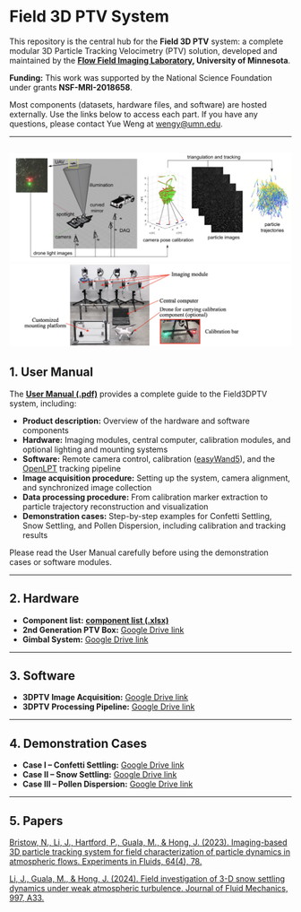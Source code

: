 # Field 3D PTV System

This repository is the central hub for the **Field 3D PTV** system: a complete modular 3D Particle Tracking Velocimetry (PTV) solution, developed and maintained by the **[Flow Field Imaging Laboratory](https://www.jiaronghonglab.com/team), University of Minnesota**.  

**Funding:** This work was supported by the National Science Foundation under grants **NSF-MRI-2018658**.  

Most components (datasets, hardware files, and software) are hosted externally. Use the links below to access each part. If you have any questions, please contact Yue Weng at [wengy@umn.edu](mailto:wengy@umn.edu).

---
![system](pics/schematic.png)
![hardwares](pics/hardware.png)
---
## **1. User Manual**

The [**User Manual (.pdf)**](Field3DPTV_v1p0_notes.pdf) provides a complete guide to the Field3DPTV system, including:  

- **Product description:** Overview of the hardware and software components  
- **Hardware:** Imaging modules, central computer, calibration modules, and optional lighting and mounting systems  
- **Software:** Remote camera control, calibration ([easyWand5](https://biomech.web.unc.edu/wand-calibration-tools/)), and the [OpenLPT](https://github.com/JHU-NI-LAB/OpenLPT_Shake-The-Box) tracking pipeline  
- **Image acquisition procedure:** Setting up the system, camera alignment, and synchronized image collection  
- **Data processing procedure:** From calibration marker extraction to particle trajectory reconstruction and visualization  
- **Demonstration cases:** Step-by-step examples for Confetti Settling, Snow Settling, and Pollen Dispersion, including calibration and tracking results  

Please read the User Manual carefully before using the demonstration cases or software modules.  

---


## **2. Hardware** 

- **Component list:** [**component list (.xlsx)**](Open3DPTV_v1p0_component_list.xlsx)  
- **2nd Generation PTV Box:** [Google Drive link](https://drive.google.com/drive/folders/15a9b34JrsrrxFkMitJ5U5t6kt57XvQb6?usp=sharing)  
- **Gimbal System:** [Google Drive link](https://drive.google.com/drive/folders/15a9b34JrsrrxFkMitJ5U5t6kt57XvQb6?usp=sharing)  

---

## **3. Software**

- **3DPTV Image Acquisition:** [Google Drive link](https://drive.google.com/drive/folders/15ao5bdWWH_cBTn2dvygWqeJexv5YywRz?usp=sharing)  
- **3DPTV Processing Pipeline:** [Google Drive link](https://drive.google.com/drive/folders/15ao5bdWWH_cBTn2dvygWqeJexv5YywRz?usp=sharing)  

---

## **4. Demonstration Cases**

- **Case I – Confetti Settling:** [Google Drive link](https://drive.google.com/drive/folders/15a2_MIlQifZ0AHN62mwUfisRs9se8s50?usp=sharing)  
- **Case II – Snow Settling:** [Google Drive link](https://drive.google.com/drive/folders/15a2_MIlQifZ0AHN62mwUfisRs9se8s50?usp=sharing)   
- **Case III – Pollen Dispersion:** [Google Drive link](https://drive.google.com/drive/folders/15a2_MIlQifZ0AHN62mwUfisRs9se8s50?usp=sharing)   



---

## **5. Papers**

[Bristow, N., Li, J., Hartford, P., Guala, M., & Hong, J. (2023). Imaging-based 3D particle tracking system for field characterization of particle dynamics in atmospheric flows. Experiments in Fluids, 64(4), 78.](papers/bristow2023ef.pdf)

[Li, J., Guala, M., & Hong, J. (2024). Field investigation of 3-D snow settling dynamics under weak atmospheric turbulence. Journal of Fluid Mechanics, 997, A33.](papers/li2024jfm.pdf)
